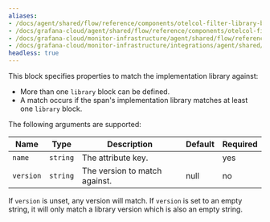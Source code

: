 ```yaml
---
aliases:
- /docs/agent/shared/flow/reference/components/otelcol-filter-library-block/
- /docs/grafana-cloud/agent/shared/flow/reference/components/otelcol-filter-library-block/
- /docs/grafana-cloud/monitor-infrastructure/agent/shared/flow/reference/components/otelcol-filter-library-block/
- /docs/grafana-cloud/monitor-infrastructure/integrations/agent/shared/flow/reference/components/otelcol-filter-library-block/
headless: true
---
```


This block specifies properties to match the implementation library against:

* More than one `library` block can be defined.
* A match occurs if the span's implementation library matches at least one `library` block.

The following arguments are supported:

Name | Type | Description | Default | Required
---- | ---- | ----------- | ------- | --------
`name` | `string` | The attribute key. | | yes
`version` | `string` | The version to match against. | null | no

If `version` is unset, any version will match. If `version` is set to an empty string, it will only match 
a library version which is also an empty string.
